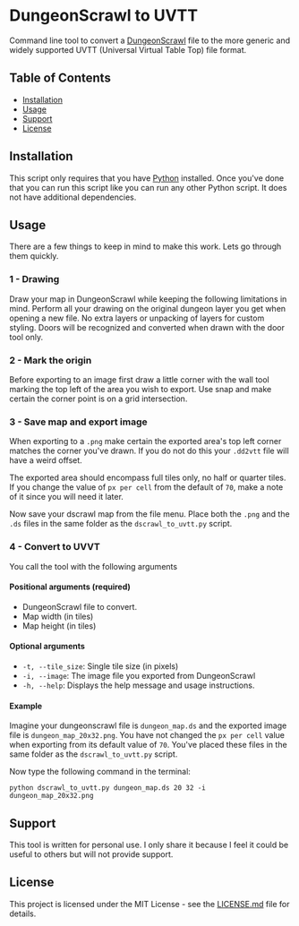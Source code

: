 # DungeonScrawl to UVTT

Command line tool to convert a [DungeonScrawl](https://app.dungeonscrawl.com/) file to the more generic and widely supported UVTT (Universal Virtual Table Top) file format.

## Table of Contents

- [Installation](#installation)
- [Usage](#usage)
- [Support](#support)
- [License](#license)

## Installation

This script only requires that you have [Python](https://www.python.org/) installed. Once you've done that you can run this script like you can run any other Python script. It does not have additional dependencies.

## Usage

There are a few things to keep in mind to make this work. Lets go through them quickly.

### 1 - Drawing

Draw your map in DungeonScrawl while keeping the following limitations in mind. Perform all your drawing on the original dungeon layer you get when opening a new file. No extra layers or unpacking of layers for custom styling. Doors will be recognized and converted when drawn with the door tool only.

 ### 2 - Mark the origin
 
 Before exporting to an image first draw a little corner with the wall tool marking the top left of the area you wish to export. Use snap and make certain the corner point is on a grid intersection. 
 
 ### 3 - Save map and export image
 
 When exporting to a `.png` make certain the exported area's top left corner matches the corner you've drawn. If you do not do this your `.dd2vtt` file will have a weird offset.

The exported area should encompass full tiles only, no half or quarter tiles. If you change the value of `px per cell` from the default of `70`, make a note of it since you will need it later.

Now save your dscrawl map from the file menu. Place both the `.png` and the `.ds` files in the same folder as the `dscrawl_to_uvtt.py` script.

### 4 - Convert to UVVT

You call the tool with the following arguments

#### Positional arguments (required)
- DungeonScrawl file to convert.
- Map width (in tiles)
- Map height (in tiles)

#### Optional arguments
- `-t, --tile_size`: Single tile size (in pixels)
- `-i, --image`: The image file you exported from DungeonScrawl
- `-h, --help`: Displays the help message and usage instructions.

#### Example

Imagine your dungeonscrawl file is `dungeon_map.ds` and the exported image file is `dungeon_map_20x32.png`. You have not changed the `px per cell` value when exporting from its default value of `70`. You've placed these files in the same folder as the `dscrawl_to_uvtt.py` script.

Now type the following command in the terminal:

`python dscrawl_to_uvtt.py dungeon_map.ds 20 32 -i dungeon_map_20x32.png`

## Support

This tool is written for personal use. I only share it because I feel it could be useful to others but will not provide support.

## License

This project is licensed under the MIT License - see the [LICENSE.md](LICENSE.MD) file for details.
